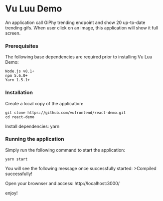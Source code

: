 Vu Luu Demo
============================

An application call GiPhy trending endpoint and show 20 up-to-date trending gifs. When user click on an image, this application will show it full screen. 

### Prerequisites

The following base dependencies are required prior to installing Vu Luu Demo:

    Node.js v8.1+
    npm 5.6.0+
    Yarn 1.5.1+

### Installation
Create a local copy of the application:

    git clone https://github.com/vufrontend/react-demo.git
    cd react-demo

Install dependencies:
    yarn

### Running the application

Simply run the following command to start the application:

    yarn start

You will see the following message once successfully started:
    >Compiled successfully!

Open your brownser and access: http://localhost:3000/

enjoy!